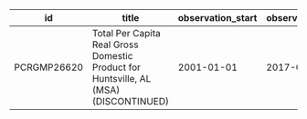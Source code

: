 | id          | title                                                                                | observation_start   | observation_end   |
|-------------|--------------------------------------------------------------------------------------|---------------------|-------------------|
| PCRGMP26620 | Total Per Capita Real Gross Domestic Product for Huntsville, AL (MSA) (DISCONTINUED) | 2001-01-01          | 2017-01-01        |